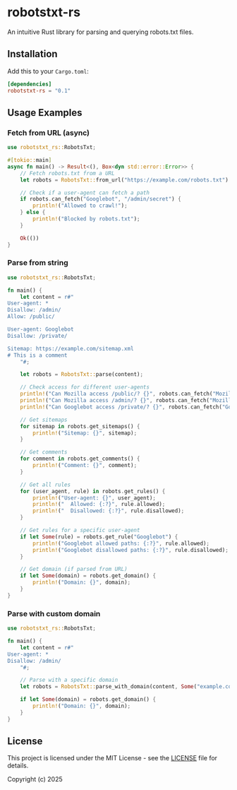 # robotstxt-rs

An intuitive Rust library for parsing and querying robots.txt files.

## Installation

Add this to your `Cargo.toml`:

```toml
[dependencies]
robotstxt-rs = "0.1"
```

## Usage Examples

### Fetch from URL (async)

```rust
use robotstxt_rs::RobotsTxt;

#[tokio::main]
async fn main() -> Result<(), Box<dyn std::error::Error>> {
    // Fetch robots.txt from a URL
    let robots = RobotsTxt::from_url("https://example.com/robots.txt").await?;

    // Check if a user-agent can fetch a path
    if robots.can_fetch("Googlebot", "/admin/secret") {
        println!("Allowed to crawl!");
    } else {
        println!("Blocked by robots.txt");
    }

    Ok(())
}
```

### Parse from string

```rust
use robotstxt_rs::RobotsTxt;

fn main() {
    let content = r#"
User-agent: *
Disallow: /admin/
Allow: /public/

User-agent: Googlebot
Disallow: /private/

Sitemap: https://example.com/sitemap.xml
# This is a comment
    "#;

    let robots = RobotsTxt::parse(content);

    // Check access for different user-agents
    println!("Can Mozilla access /public/? {}", robots.can_fetch("Mozilla", "/public/page.html"));
    println!("Can Mozilla access /admin/? {}", robots.can_fetch("Mozilla", "/admin/panel"));
    println!("Can Googlebot access /private/? {}", robots.can_fetch("Googlebot", "/private/data"));

    // Get sitemaps
    for sitemap in robots.get_sitemaps() {
        println!("Sitemap: {}", sitemap);
    }

    // Get comments
    for comment in robots.get_comments() {
        println!("Comment: {}", comment);
    }

    // Get all rules
    for (user_agent, rule) in robots.get_rules() {
        println!("User-agent: {}", user_agent);
        println!("  Allowed: {:?}", rule.allowed);
        println!("  Disallowed: {:?}", rule.disallowed);
    }

    // Get rules for a specific user-agent
    if let Some(rule) = robots.get_rule("Googlebot") {
        println!("Googlebot allowed paths: {:?}", rule.allowed);
        println!("Googlebot disallowed paths: {:?}", rule.disallowed);
    }

    // Get domain (if parsed from URL)
    if let Some(domain) = robots.get_domain() {
        println!("Domain: {}", domain);
    }
}
```

### Parse with custom domain

```rust
use robotstxt_rs::RobotsTxt;

fn main() {
    let content = r#"
User-agent: *
Disallow: /admin/
    "#;

    // Parse with a specific domain
    let robots = RobotsTxt::parse_with_domain(content, Some("example.com".to_string()));

    if let Some(domain) = robots.get_domain() {
        println!("Domain: {}", domain);
    }
}
```

## License

This project is licensed under the MIT License - see the [LICENSE](LICENSE) file for details.

Copyright (c) 2025
